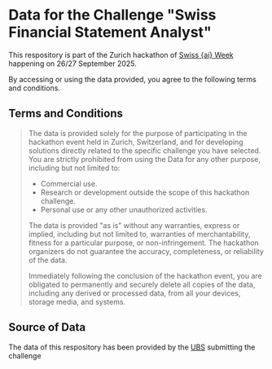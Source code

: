 # Data for the Challenge "Swiss Financial Statement Analyst"
This respository is part of the Zurich hackathon of [Swiss {ai} Week](https://swiss-ai-weeks.ch/) happening on 26/27 September 2025.

By accessing or using the data provided, you agree to the following terms and conditions.

## Terms and Conditions
> The data is provided solely for the purpose of participating in the hackathon event held in Zurich, Switzerland, and for developing solutions directly related to the specific challenge you have selected. You are strictly prohibited from using the Data for any other purpose, including but not limited to:
> - Commercial use.
> - Research or development outside the scope of this hackathon challenge.
> - Personal use or any other unauthorized activities.
> 
> The data is provided "as is" without any warranties, express or implied, including but not limited to, warranties of merchantability, fitness for a particular purpose, or non-infringement. The hackathon organizers do not guarantee the accuracy, completeness, or reliability of the data.
>
> Immediately following the conclusion of the hackathon event, you are obligated to permanently and securely delete all copies of the data, including any derived or processed data, from all your devices, storage media, and systems. 

## Source of Data
The data of this respository has been provided by the [UBS](https://www.ubs.com/ch/) submitting the challenge


